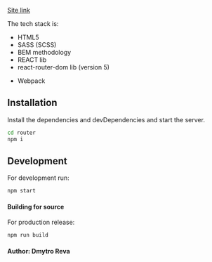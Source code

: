 [Site link](https://eclectic-monstera-d05182.netlify.app)

The tech stack is:

- HTML5
- SASS (SCSS)
- BEM methodology
- REACT lib
- react-router-dom lib (version 5)
* Webpack

## Installation

Install the dependencies and devDependencies and start the server.

```sh
cd router
npm i
```

## Development

For development run:

```sh
npm start
```

#### Building for source

For production release:

```sh
npm run build
```

#### Author: Dmytro Reva
